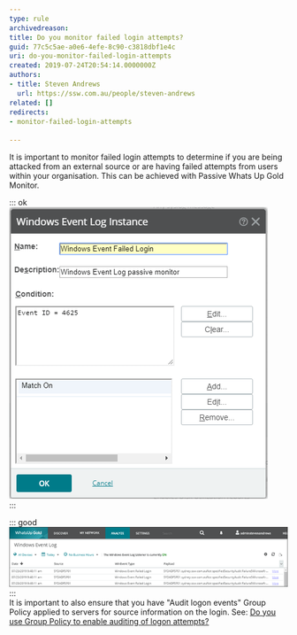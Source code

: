 ```yaml
---
type: rule
archivedreason: 
title: Do you monitor failed login attempts?
guid: 77c5c5ae-a0e6-4efe-8c90-c3818dbf1e4c
uri: do-you-monitor-failed-login-attempts
created: 2019-07-24T20:54:14.0000000Z
authors:
- title: Steven Andrews
  url: https://ssw.com.au/people/steven-andrews
related: []
redirects:
- monitor-failed-login-attempts

---
```


It is important to monitor failed login attempts to determine if you are being attacked from an external source or are having failed attempts from users within your organisation. This can be achieved with Passive Whats Up Gold Monitor.

<!--endintro-->

::: ok  
![Figure: This Passive Monitor can then be applied to your Servers](failed-login-whatsup-gold-1.png)  
:::  

::: good  
![Figure: Good example - This Passive Monitor will then record failed login attempts](failed-login-whatsup-gold-2.png)  
:::  
It is important to also ensure that you have "Audit logon events" Group Policy applied to servers for source information on the login. 
See:     [Do you use Group Policy to enable auditing of logon attempts?](/use-group-policy-to-enable-auditing-of-logon-attempts)
